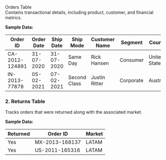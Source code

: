 Orders Table  
Contains transactional details, including product, customer, and financial metrics.  

**Sample Data:**  

| Order ID        | Order Date  | Ship Date  | Ship Mode     | Customer Name  | Segment    | Country       | Sales   | Profit  | Discount |
|----------------|------------|------------|--------------|---------------|-----------|--------------|--------|--------|----------|
| CA-2012-124891 | 31-07-2020 | 31-07-2020 | Same Day     | Rick Hansen   | Consumer  | United States | 2309.65 | 762.18 | 0        |
| IN-2013-77878  | 05-02-2021 | 07-02-2021 | Second Class | Justin Ritter | Corporate | Australia     | 3709.40 | -288.77 | 0.1      |

### 2. Returns Table  
Tracks orders that were returned along with the associated market.  

**Sample Data:**  

| Returned | Order ID        | Market |
|----------|----------------|--------|
| Yes      | MX-2013-168137  | LATAM  |
| Yes      | US-2011-165316  | LATAM  |
